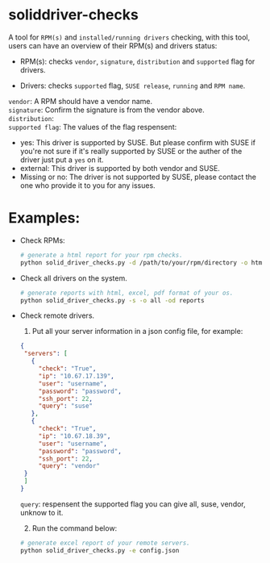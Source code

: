 # soliddriver-checks

A tool for ```RPM(s)``` and ```installed/running drivers``` checking, with this tool, users can have an overview of their RPM(s) and drivers status:

 - RPM(s): checks ```vendor```, ```signature```, ```distribution``` and ```supported``` flag for drivers.

 - Drivers: checks ```supported``` flag, ```SUSE release```, ```running``` and ```RPM name```.

```vendor```: A RPM should have a vendor name. </br>
```signature```: Confirm the signature is from the vendor above. </br>
```distribution```: </br>
```supported flag```: The values of the flag respensent:
  - yes: This driver is supported by SUSE. But please confirm with SUSE if you're not sure if it's really supported by SUSE or the auther of the driver just put a ```yes``` on it.
  - external: This driver is supported by both vendor and SUSE.
  - Missing or no: The driver is not supported by SUSE, please contact the one who provide it to you for any issues.

# Examples:
 - Check RPMs: </br>
   ```bash
   # generate a html report for your rpm checks.
   python solid_driver_checks.py -d /path/to/your/rpm/directory -o html -of name.html
   ```

 - Check all drivers on the system.
    ```bash
    # generate reports with html, excel, pdf format of your os.
    python solid_driver_checks.py -s -o all -od reports
    ```

 - Check remote drivers.
   1. Put all your server information in a json config file, for example:
   ```json
   {
    "servers": [
      {
        "check": "True",
        "ip": "10.67.17.139",
        "user": "username",
        "password": "password",
        "ssh_port": 22,
        "query": "suse"
      },
      {
		"check": "True",
		"ip": "10.67.18.39",
		"user": "username",
		"password": "password",
		"ssh_port": 22,
		"query": "vendor"
	}
    ]
   }
   ```
   ```query```: respensent the supported flag you can give all, suse, vendor, unknow to it.

   2. Run the command below:
   ```bash
   # generate excel report of your remote servers.
   python solid_driver_checks.py -e config.json
   ```